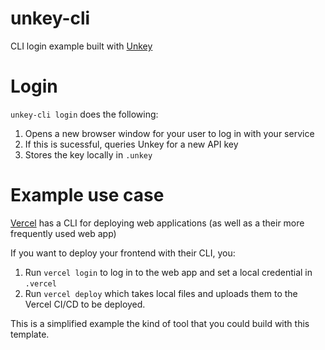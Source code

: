 # unkey-cli

CLI login example built with [Unkey](https://unkey.dev/)

# Login

`unkey-cli login` does the following:

1. Opens a new browser window for your user to log in with your service
2. If this is sucessful, queries Unkey for a new API key
3. Stores the key locally in `.unkey`

# Example use case

[Vercel](https://vercel.com) has a CLI for deploying web applications (as well as a their more frequently used web app)

If you want to deploy your frontend with their CLI, you:

1. Run `vercel login` to log in to the web app and set a local credential in `.vercel`
2. Run `vercel deploy` which takes local files and uploads them to the Vercel CI/CD to be deployed.

This is a simplified example the kind of tool that you could build with this template.
